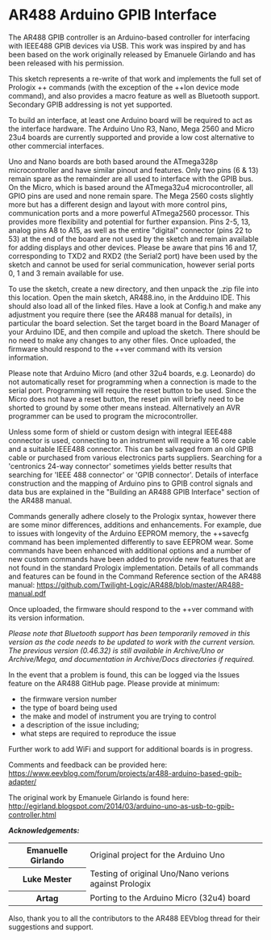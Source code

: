 # AR488 Arduino GPIB Interface


The AR488 GPIB controller is an Arduino-based controller for interfacing with IEEE488 GPIB devices via USB. This work was inspired by and has been based on the work originally released by Emanuele Girlando and has been released with his permission.

This sketch represents a re-write of that work and implements the full set of Prologix ++ commands (with the exception of the ++lon device mode command), and also provides a macro feature as well as Bluetooth support. Secondary GPIB addressing is not yet supported.

To build an interface, at least one Arduino board will be required to act as the interface hardware. The Arduino Uno R3, Nano, Mega 2560 and Micro 23u4 boards are currently supported and provide a low cost alternative to other commercial interfaces.

Uno and Nano boards are both based around the ATmega328p microcontroller and have similar pinout and features. Only two pins (6 & 13) remain spare as the remainder are all used to interface with the GPIB bus. On the Micro, which is based around the ATmega32u4 microcontroller, all GPIO pins are used and none remain spare. The Mega 2560 costs slightly more but has a different design and layout with more control pins, communication ports and a more powerful ATmega2560 processor. This provides more flexibility and potential for further expansion. Pins 2-5, 13, analog pins A8 to A15, as well as the entire "digital" connector (pins 22 to 53) at the end of the board are not used by the sketch and remain available for adding displays and other devices. Please be aware that pins 16 and 17, corresponding to TXD2 and RXD2 (the Serial2 port) have been used by the sketch and cannot be used for serial communication, however serial ports 0, 1 and 3 remain available for use.

To use the sketch, create a new directory, and then unpack the .zip file into this location. Open the main sketch, AR488.ino, in the Ardduino IDE. This should also load all of the linked files. Have a look at Config.h and make any adjustment you require there (see the AR488 manual for details), in particular the board selection. Set the target board in the Board Manager of your Arduino IDE, and then compile and upload the sketch. There should be no need to make any changes to any other files. Once uploaded, the firmware should respond to the ++ver command with its version information.

Please note that Arduino Micro (and other 32u4 boards, e.g. Leonardo) do not automatically reset for programming when a connection is made to the serial port. Programming will require the reset button to be used. Since the Micro does not have a reset button, the reset pin will briefly need to be shorted to ground by some other means instead. Alternatively an AVR programmer can be used to program the microcontroller.

Unless some form of shield or custom design with integral IEEE488 connector is used, connecting to an instrument will require a 16 core cable and a suitable IEEE488 connector. This can be salvaged from an old GPIB cable or purchased from various electronics parts suppliers. Searching for a 'centronics 24-way connector' sometimes yields better results that searching for 'IEEE 488 connector' or 'GPIB connector'. Details of interface construction and the mapping of Arduino pins to GPIB control signals and data bus are explained in the "Building an AR488 GPIB Interface" section of the AR488 manual.
 
Commands generally adhere closely to the Prologix syntax, however there are some minor differences, additions and enhancements. For example, due to issues with longevity of the Arduino EEPROM memory, the ++savecfg command has been implemented differently to save EEPROM wear. Some commands have been enhanced with additional options and a number of new custom commands have been added to provide new features that are not found in the standard Prologix implementation. Details of all commands and features can be found in the Command Reference section of the AR488 manual:
https://github.com/Twilight-Logic/AR488/blob/master/AR488-manual.pdf

Once uploaded, the firmware should respond to the ++ver command with its version information.

<i>Please note that Bluetooth support has been temporarily removed in this version as the code needs to be updated to work with the current version. The previous version (0.46.32) is still available in Archive/Uno or Archive/Mega, and documentation in Archive/Docs directories if required.</i>

In the event that a problem is found, this can be logged via the Issues feature on the AR488 GitHub page. Please provide at minimum:

- the firmware version number
- the type of board being used
- the make and model of instrument you are trying to control
- a description of the issue including;
- what steps are required to reproduce the issue

Further work to add WiFi and support for additional boards is in progress.

Comments and feedback can be provided here:
https://www.eevblog.com/forum/projects/ar488-arduino-based-gpib-adapter/

The original work by Emanuele Girlando is found here:
http://egirland.blogspot.com/2014/03/arduino-uno-as-usb-to-gpib-controller.html


<b><i>Acknowledgements:</i></b>
<table>
<tr><th>Emanuelle Girlando</th><td>Original project for the Arduino Uno</td></tr>
<tr><th>Luke Mester</th><td>Testing of original Uno/Nano verions against Prologix</td></tr>
<tr><th>Artag</th><td>Porting to the Arduino Micro (32u4) board</td></tr>
 </table>

Also, thank you to all the contributors to the AR488 EEVblog thread for their suggestions and support.

